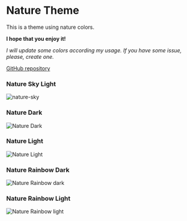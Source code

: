 # Nature Theme

This is a theme using nature colors.

**I hope that you enjoy it!**

*I will update some colors according my usage. If you have some issue, please, create one.*

[GitHub repository](https://github.com/vfthiagogomes/nature-theme-vscode.git)

### Nature Sky Light

![nature-sky](https://user-images.githubusercontent.com/6399202/42233335-a5c44d22-7ec7-11e8-9f69-355f13dd271c.png)

### Nature Dark

![Nature Dark](https://user-images.githubusercontent.com/6399202/41370834-10ba1e1c-6f1f-11e8-8f9e-3291ffde70c4.png)

### Nature Light

![Nature Light](https://user-images.githubusercontent.com/6399202/41442437-8b54d272-700d-11e8-8ba2-c63196354e21.png)

### Nature Rainbow Dark

![Nature Rainbow dark](https://user-images.githubusercontent.com/6399202/31101920-3297971c-a7a6-11e7-9dd3-51a65ea112cd.png)

### Nature Rainbow Light

![Nature Rainbow light](https://user-images.githubusercontent.com/6399202/31101921-329eca1e-a7a6-11e7-8b51-29cc26974f7c.png)